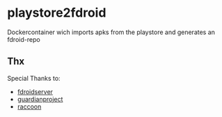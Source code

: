 # playstore2fdroid

Dockercontainer wich imports apks from the playstore and generates an fdroid-repo

## Thx

Special Thanks to:

* [fdroidserver](https://gitlab.com/fdroid/fdroidserver)
* [guardianproject](https://guardianproject.info/)
* [raccoon](http://raccoon.onyxbits.de/)
